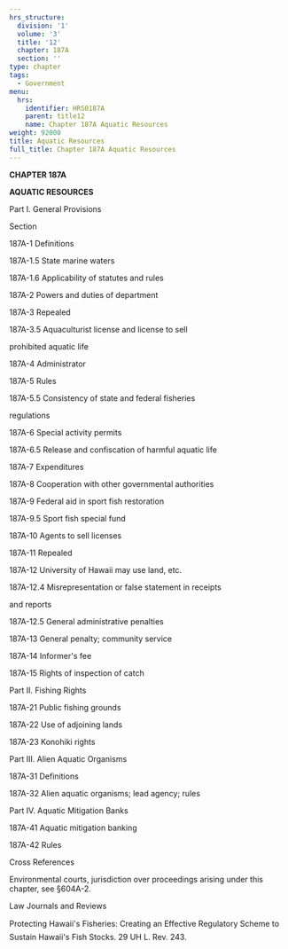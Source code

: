 ```yaml
---
hrs_structure:
  division: '1'
  volume: '3'
  title: '12'
  chapter: 187A
  section: ''
type: chapter
tags:
  - Government
menu:
  hrs:
    identifier: HRS0187A
    parent: title12
    name: Chapter 187A Aquatic Resources
weight: 92000
title: Aquatic Resources
full_title: Chapter 187A Aquatic Resources
---
```

**CHAPTER 187A**

**AQUATIC RESOURCES**

Part I. General Provisions

Section

187A-1 Definitions

187A-1.5 State marine waters

187A-1.6 Applicability of statutes and rules

187A-2 Powers and duties of department

187A-3 Repealed

187A-3.5 Aquaculturist license and license to sell

prohibited aquatic life

187A-4 Administrator

187A-5 Rules

187A-5.5 Consistency of state and federal fisheries

regulations

187A-6 Special activity permits

187A-6.5 Release and confiscation of harmful aquatic life

187A-7 Expenditures

187A-8 Cooperation with other governmental authorities

187A-9 Federal aid in sport fish restoration

187A-9.5 Sport fish special fund

187A-10 Agents to sell licenses

187A-11 Repealed

187A-12 University of Hawaii may use land, etc.

187A-12.4 Misrepresentation or false statement in receipts

and reports

187A-12.5 General administrative penalties

187A-13 General penalty; community service

187A-14 Informer's fee

187A-15 Rights of inspection of catch

Part II. Fishing Rights

187A-21 Public fishing grounds

187A-22 Use of adjoining lands

187A-23 Konohiki rights

Part III. Alien Aquatic Organisms

187A-31 Definitions

187A-32 Alien aquatic organisms; lead agency; rules

Part IV. Aquatic Mitigation Banks

187A-41 Aquatic mitigation banking

187A-42 Rules

Cross References

Environmental courts, jurisdiction over proceedings arising under this chapter, see §604A-2.

Law Journals and Reviews

Protecting Hawaii's Fisheries: Creating an Effective Regulatory Scheme to Sustain Hawaii's Fish Stocks. 29 UH L. Rev. 243.